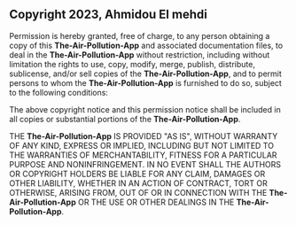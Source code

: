 ## Copyright 2023, Ahmidou El mehdi

Permission is hereby granted, free of charge, to any person obtaining a copy of this **The-Air-Pollution-App** and associated
documentation files, to deal in the **The-Air-Pollution-App** without restriction, including without limitation the rights to
use, copy, modify, merge, publish, distribute, sublicense, and/or sell copies of the **The-Air-Pollution-App**, and to permit
persons to whom the **The-Air-Pollution-App** is furnished to do so, subject to the following conditions:

The above copyright notice and this permission notice shall be included in all copies or substantial portions of the
**The-Air-Pollution-App**.

THE **The-Air-Pollution-App** IS PROVIDED "AS IS", WITHOUT WARRANTY OF ANY KIND, EXPRESS OR IMPLIED, INCLUDING BUT NOT LIMITED
TO THE WARRANTIES OF MERCHANTABILITY, FITNESS FOR A PARTICULAR PURPOSE AND NONINFRINGEMENT. IN NO EVENT SHALL THE
AUTHORS OR COPYRIGHT HOLDERS BE LIABLE FOR ANY CLAIM, DAMAGES OR OTHER LIABILITY, WHETHER IN AN ACTION OF CONTRACT, TORT
OR OTHERWISE, ARISING FROM, OUT OF OR IN CONNECTION WITH THE **The-Air-Pollution-App** OR THE USE OR OTHER DEALINGS IN THE
**The-Air-Pollution-App**.
